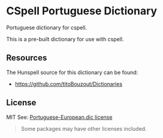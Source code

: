 # CSpell Portuguese Dictionary

Portuguese dictionary for cspell.

This is a pre-built dictionary for use with cspell.

<!--- @@inject: ../../static/requirements.md --->

<!--- @@inject: ./static/install.md --->

<!--- @@inject: ../../static/contributing.md --->

## Resources

The Hunspell source for this dictionary can be found:

- https://github.com/titoBouzout/Dictionaries

## License

MIT
See: [Portuguese-European.dic license](https://github.com/streetsidesoftware/cspell-dicts/blob/main/dictionaries/pt_PT/src/hunspell/LICENSE)

> Some packages may have other licenses included.

<!--- @@inject: ../../static/footer.md --->

